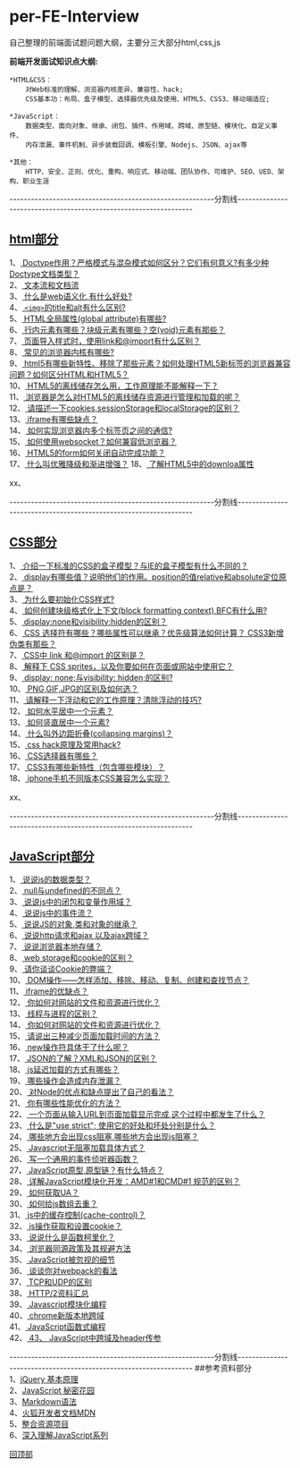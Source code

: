 <a name='回顶部'></a>  
# per-FE-Interview
自己整理的前端面试题问题大纲，主要分三大部分html,css,js  

**前端开发面试知识点大纲:**
	
	*HTML&CSS：
		对Web标准的理解、浏览器内核差异、兼容性、hack;
		CSS基本功：布局、盒子模型、选择器优先级及使用、HTML5、CSS3、移动端适应;

	*JavaScript：
		数据类型、面向对象、继承、闭包、插件、作用域、跨域、原型链、模块化、自定义事件、
		内存泄漏、事件机制、异步装载回调、模板引擎、Nodejs、JSON、ajax等

	*其他：
		HTTP、安全、正则、优化、重构、响应式、移动端、团队协作、可维护、SEO、UED、架构、职业生涯 
---------------------------------------------------------分割线-----------------------------------------------------------------

## <a href="https://github.com/Docyue/per-FE-Interview/blob/master/html部分的问题及答案.md" target='_blank'>html部分</a> 
1、<a href="https://github.com/Docyue/per-FE-Interview/blob/master/html部分的问题及答案.md#1"  target='_blank'>
Doctype作用？严格模式与混杂模式如何区分？它们有何意义?有多少种Doctype文档类型？</a>  
2、<a href="https://github.com/Docyue/per-FE-Interview/blob/master/html部分的问题及答案.md#2"  target='_blank'>
文本流和文档流</a>     
3、<a href="https://github.com/Docyue/per-FE-Interview/blob/master/html部分的问题及答案.md#3"  target='_blank'>
什么是web语义化,有什么好处?</a>    
4、<a href="https://github.com/Docyue/per-FE-Interview/blob/master/html部分的问题及答案.md#4"  target='_blank'>
`<img>`的title和alt有什么区别?</a>   
5、<a href="https://github.com/Docyue/per-FE-Interview/blob/master/html部分的问题及答案.md#5"  target='_blank'>
HTML全局属性(global attribute)有哪些?</a>  
6、<a href="https://github.com/Docyue/per-FE-Interview/blob/master/html部分的问题及答案.md#6"  target='_blank'>
行内元素有哪些？块级元素有哪些？空(void)元素有那些？</a>  
7、<a href="https://github.com/Docyue/per-FE-Interview/blob/master/html部分的问题及答案.md#7"  target='_blank'>
页面导入样式时，使用link和@import有什么区别？</a>  
8、<a href="https://github.com/Docyue/per-FE-Interview/blob/master/html部分的问题及答案.md#8"  target='_blank'>
常见的浏览器内核有哪些?</a>   
9、<a href="https://github.com/Docyue/per-FE-Interview/blob/master/html部分的问题及答案.md#9"  target='_blank'>
html5有哪些新特性、移除了那些元素？如何处理HTML5新标签的浏览器兼容问题？如何区分HTML和HTML5？</a>  
10、<a href="https://github.com/Docyue/per-FE-Interview/blob/master/html部分的问题及答案.md#10"  target='_blank'>
HTML5的离线储存怎么用，工作原理能不能解释一下？</a>  
11、<a href="https://github.com/Docyue/per-FE-Interview/blob/master/html部分的问题及答案.md#11"  target='_blank'>
浏览器是怎么对HTML5的离线储存资源进行管理和加载的呢？</a>  
12、<a href="https://github.com/Docyue/per-FE-Interview/blob/master/html部分的问题及答案.md#12"  target='_blank'>
请描述一下cookies,sessionStorage和localStorage的区别？</a>  
13、<a href="https://github.com/Docyue/per-FE-Interview/blob/master/html部分的问题及答案.md#13"  target='_blank'>
iframe有哪些缺点？</a>  
14、<a href="https://github.com/Docyue/per-FE-Interview/blob/master/html部分的问题及答案.md#14"  target='_blank'>
如何实现浏览器内多个标签页之间的通信? </a>   
15、<a href="https://github.com/Docyue/per-FE-Interview/blob/master/html部分的问题及答案.md#15"  target='_blank'>
如何使用websocket？如何兼容低浏览器？</a>   
16、<a href="https://github.com/Docyue/per-FE-Interview/blob/master/html部分的问题及答案.md#16"  target='_blank'>
HTML5的form如何关闭自动完成功能？</a>   
17、<a href="https://github.com/Docyue/per-FE-Interview/blob/master/html部分的问题及答案.md#17"  target='_blank'>
什么叫优雅降级和渐进增强？</a> 
18、<a href="https://github.com/Docyue/per-FE-Interview/blob/master/html部分的问题及答案.md#18"  target='_blank'>
了解HTML5中的downloa属性</a>


xx、[](#) 

  
---------------------------------------------------------分割线-----------------------------------------------------------------

## <a href="https://github.com/Docyue/per-FE-Interview/blob/master/css部分的问题及答案.md"  target='_blank'>CSS部分</a>    
1、<a href="https://github.com/Docyue/per-FE-Interview/blob/master/css部分的问题及答案.md#1"  target='_blank'>
介绍一下标准的CSS的盒子模型？与IE的盒子模型有什么不同的？</a>  
2、<a href="https://github.com/Docyue/per-FE-Interview/blob/master/css部分的问题及答案.md#2"  target='_blank'>
display有哪些值？说明他们的作用。position的值relative和absolute定位原点是？</a>  
3、<a href="https://github.com/Docyue/per-FE-Interview/blob/master/css部分的问题及答案.md#3"  target='_blank'>
为什么要初始化CSS样式?</a>  
4、<a href="https://github.com/Docyue/per-FE-Interview/blob/master/css部分的问题及答案.md#4"  target='_blank'>
如何创建块级格式化上下文(block formatting context),BFC有什么用?</a>  
5、<a href="https://github.com/Docyue/per-FE-Interview/blob/master/css部分的问题及答案.md#5"  target='_blank'>
display:none和visibility:hidden的区别？</a>  
6、<a href="https://github.com/Docyue/per-FE-Interview/blob/master/css部分的问题及答案.md#6"  target='_blank'>
CSS 选择符有哪些？哪些属性可以继承？优先级算法如何计算？ CSS3新增伪类有那些？ </a>  
7、<a href="https://github.com/Docyue/per-FE-Interview/blob/master/css部分的问题及答案.md#7"  target='_blank'>
CSS中 link 和@import 的区别是？</a>  
8、<a href="https://github.com/Docyue/per-FE-Interview/blob/master/css部分的问题及答案.md#8"  target='_blank'>
解释下 CSS sprites，以及你要如何在页面或网站中使用它？</a>  
9、<a href="https://github.com/Docyue/per-FE-Interview/blob/master/css部分的问题及答案.md#9"  target='_blank'>
display: none;与visibility: hidden;的区别?</a>  
10、<a href="https://github.com/Docyue/per-FE-Interview/blob/master/css部分的问题及答案.md#10"  target='_blank'>
PNG,GIF,JPG的区别及如何选？</a>  
11、<a href="https://github.com/Docyue/per-FE-Interview/blob/master/css部分的问题及答案.md#11"  target='_blank'>
请解释一下浮动和它的工作原理？清除浮动的技巧?</a>  
12、<a href="https://github.com/Docyue/per-FE-Interview/blob/master/css部分的问题及答案.md#12"  target='_blank'>
如何水平居中一个元素？</a>  
13、<a href="https://github.com/Docyue/per-FE-Interview/blob/master/css部分的问题及答案.md#13"  target='_blank'>
如何竖直居中一个元素?</a>  
14、<a href="https://github.com/Docyue/per-FE-Interview/blob/master/css部分的问题及答案.md#14"  target='_blank'>
什么叫外边距折叠(collapsing margins)？</a>  
15、<a href="https://github.com/Docyue/per-FE-Interview/blob/master/css部分的问题及答案.md#15"  target='_blank'>
css hack原理及常用hack?</a>  
16、<a href="https://github.com/Docyue/per-FE-Interview/blob/master/css部分的问题及答案.md#16"  target='_blank'>
CSS选择器有哪些？</a>  
17、<a href="https://github.com/Docyue/per-FE-Interview/blob/master/css部分的问题及答案.md#17"  target='_blank'>
CSS3有哪些新特性（包含哪些模块）？</a>  
18、<a href="https://github.com/Docyue/per-FE-Interview/blob/master/css部分的问题及答案.md#18"  target='_blank'>
iphone手机不同版本CSS兼容怎么实现？</a>  

xx、[](#)  

---------------------------------------------------------分割线-----------------------------------------------------------------
## <a href="https://github.com/Docyue/per-FE-Interview/blob/master/javascript部分的问题及答案.md"  target='_blank'>JavaScript部分</a>
1、<a href="https://github.com/Docyue/per-FE-Interview/blob/master/javascript部分的问题及答案.md#1"  target='_blank'>
说说js的数据类型？</a>  
2、<a href="https://github.com/Docyue/per-FE-Interview/blob/master/javascript部分的问题及答案.md#2"  target='_blank'>
null与undefined的不同点？</a>  
3、<a href="https://github.com/Docyue/per-FE-Interview/blob/master/javascript部分的问题及答案.md#3"  target='_blank'>
说说js中的闭包和变量作用域？</a>  
4、<a href="https://github.com/Docyue/per-FE-Interview/blob/master/javascript部分的问题及答案.md#4"  target='_blank'>
说说js中的事件流？</a>  
5、<a href="https://github.com/Docyue/per-FE-Interview/blob/master/javascript部分的问题及答案.md#5"  target='_blank'>
说说JS的对象,类和对象的继承？</a>  
6、<a href="https://github.com/Docyue/per-FE-Interview/blob/master/javascript部分的问题及答案.md#6"  target='_blank'>
说说http请求和ajax 以及ajax跨域？</a>  
7、<a href="https://github.com/Docyue/per-FE-Interview/blob/master/javascript部分的问题及答案.md#7"  target='_blank'>
说说浏览器本地存储？</a>  
8、<a href="https://github.com/Docyue/per-FE-Interview/blob/master/javascript部分的问题及答案.md#8"  target='_blank'>
web storage和cookie的区别？</a>  
9、<a href="https://github.com/Docyue/per-FE-Interview/blob/master/javascript部分的问题及答案.md#9"  target='_blank'>
请你谈谈Cookie的弊端？</a>  
10、<a href="https://github.com/Docyue/per-FE-Interview/blob/master/javascript部分的问题及答案.md#10"  target='_blank'>
DOM操作——怎样添加、移除、移动、复制、创建和查找节点？</a>  
11、<a href="https://github.com/Docyue/per-FE-Interview/blob/master/javascript部分的问题及答案.md#11"  target='_blank'>
iframe的优缺点？</a>  
12、<a href="https://github.com/Docyue/per-FE-Interview/blob/master/javascript部分的问题及答案.md#12"  target='_blank'>
你如何对网站的文件和资源进行优化？</a>  
13、<a href="https://github.com/Docyue/per-FE-Interview/blob/master/javascript部分的问题及答案.md#13"  target='_blank'>
线程与进程的区别？</a>  
14、<a href="https://github.com/Docyue/per-FE-Interview/blob/master/javascript部分的问题及答案.md#14"  target='_blank'>
你如何对网站的文件和资源进行优化？</a>  
15、<a href="https://github.com/Docyue/per-FE-Interview/blob/master/javascript部分的问题及答案.md#15"  target='_blank'>
请说出三种减少页面加载时间的方法？</a>  
16、<a href="https://github.com/Docyue/per-FE-Interview/blob/master/javascript部分的问题及答案.md#16"  target='_blank'>
new操作符具体干了什么呢？</a>  
17、<a href="https://github.com/Docyue/per-FE-Interview/blob/master/javascript部分的问题及答案.md#17"  target='_blank'>
JSON的了解？XML和JSON的区别？</a>  
18、<a href="https://github.com/Docyue/per-FE-Interview/blob/master/javascript部分的问题及答案.md#18"  target='_blank'>
js延迟加载的方式有哪些？</a>  
19、<a href="https://github.com/Docyue/per-FE-Interview/blob/master/javascript部分的问题及答案.md#19"  target='_blank'>
哪些操作会造成内存泄漏？</a>  
20、<a href="https://github.com/Docyue/per-FE-Interview/blob/master/javascript部分的问题及答案.md#20"  target='_blank'>
对Node的优点和缺点提出了自己的看法？</a>  
21、<a href="https://github.com/Docyue/per-FE-Interview/blob/master/javascript部分的问题及答案.md#21"  target='_blank'>
你有哪些性能优化的方法？</a>  
22、<a href="https://github.com/Docyue/per-FE-Interview/blob/master/javascript部分的问题及答案.md#22"  target='_blank'>
一个页面从输入URL到页面加载显示完成,这个过程中都发生了什么？</a>  
23、<a href="https://github.com/Docyue/per-FE-Interview/blob/master/javascript部分的问题及答案.md#23"  target='_blank'>
什么是"use strict"; 使用它的好处和坏处分别是什么？</a>  
24、<a href="https://github.com/Docyue/per-FE-Interview/blob/master/javascript部分的问题及答案.md#24"  target='_blank'>
哪些地方会出现css阻塞,哪些地方会出现js阻塞？</a>  
25、<a href="https://github.com/Docyue/per-FE-Interview/blob/master/javascript部分的问题及答案.md#25"  target='_blank'>
Javascript无阻塞加载具体方式？</a>  
26、<a href="https://github.com/Docyue/per-FE-Interview/blob/master/javascript部分的问题及答案.md#26"  target='_blank'>
写一个通用的事件侦听器函数？</a>  
27、<a href="https://github.com/Docyue/per-FE-Interview/blob/master/javascript部分的问题及答案.md#27"  target='_blank'>
JavaScript原型,原型链？有什么特点？</a>  
28、<a href="https://github.com/Docyue/per-FE-Interview/blob/master/javascript部分的问题及答案.md#28"  target='_blank'>
详解JavaScript模块化开发：AMD#1和CMD#1 规范的区别？</a>  
29、<a href="https://github.com/Docyue/per-FE-Interview/blob/master/javascript部分的问题及答案.md#29"  target='_blank'>
如何获取UA？</a>  
30、<a href="https://github.com/Docyue/per-FE-Interview/blob/master/javascript部分的问题及答案.md#30"  target='_blank'>
如何给js数组去重？</a>  
31、<a href="https://github.com/Docyue/per-FE-Interview/blob/master/javascript部分的问题及答案.md#31"  target='_blank'>
js中的缓存控制(cache-control)？</a>  
32、<a href="https://github.com/Docyue/per-FE-Interview/blob/master/javascript部分的问题及答案.md#32"  target='_blank'>
js操作获取和设置cookie？</a>  
33、<a href="https://github.com/Docyue/per-FE-Interview/blob/master/javascript部分的问题及答案.md#33"  target='_blank'>
说说什么是函数柯里化？</a>  
34、<a href="https://github.com/Docyue/per-FE-Interview/blob/master/javascript部分的问题及答案.md#34"  target='_blank'>
浏览器同源政策及其规避方法</a>  
35、<a href="https://github.com/Docyue/per-FE-Interview/blob/master/javascript部分的问题及答案.md#35"  target='_blank'>
JavaScript被忽视的细节</a>   
36、<a href="https://github.com/Docyue/per-FE-Interview/blob/master/javascript部分的问题及答案.md#36"  target='_blank'>
谈谈你对webpack的看法</a>  
37、<a href="https://github.com/Docyue/per-FE-Interview/blob/master/javascript部分的问题及答案.md#37"  target='_blank'>
TCP和UDP的区别</a>  
38、<a href="https://github.com/Docyue/per-FE-Interview/blob/master/javascript部分的问题及答案.md#38"  target='_blank'>
HTTP/2资料汇总</a>  
39、<a href="https://github.com/Docyue/per-FE-Interview/blob/master/javascript部分的问题及答案.md#39"  target='_blank'>
Javascript模块化编程</a>  
40、<a href="https://github.com/Docyue/per-FE-Interview/blob/master/javascript部分的问题及答案.md#40"  target='_blank'>
chrome新版本地跨域</a>  
41、<a href="https://github.com/Docyue/per-FE-Interview/blob/master/javascript部分的问题及答案.md#41"  target='_blank'>
JavaScript函数式编程</a>  
42、<a href="https://github.com/Docyue/per-FE-Interview/blob/master/javascript部分的问题及答案.md#42"  target='_blank'>
43、<a href="https://github.com/Docyue/per-FE-Interview/blob/master/javascript部分的问题及答案.md#43"  target='_blank'>
JavaScript中跨域及header传参 </a>  


---------------------------------------------------------分割线-----------------------------------------------------------------
##参考资料部分  
1、<a href="http://docs.huihoo.com/jquery/jquery-fundamentals/zh-cn/index.html" target='_blank'>jQuery 基本原理</a>  
2、<a href="http://bonsaiden.github.io/JavaScript-Garden/zh/" target='_blank'>JavaScript 秘密花园</a>  
3、<a href="http://www.appinn.com/markdown/#philosophy" target='_blank'>Markdown语法</a>  
4、<a href="https://developer.mozilla.org/zh-CN/docs/Web/JavaScript" target='_blank'>火狐开发者文档MDN</a>  
5、<a href="https://github.com/paddingme/front-end-collect" target='_blank'>整合资源项目</a>  
6、<a href="http://www.cnblogs.com/TomXu/archive/2011/12/15/2288411.html" target='_blank'>深入理解JavaScript系列</a>  




[回顶部](#回顶部)


